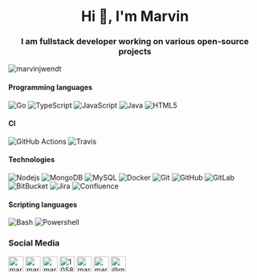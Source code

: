 <!--suppress ALL -->
<h1 align="center">Hi 👋, I'm Marvin</h1>
<h3 align="center">I am fullstack developer working on various open-source projects</h3>

<p><img align="center" src="https://github-readme-stats.vercel.app/api?username=marvinjwendt&show_icons=true" alt="marvinjwendt" /></p>

#### Programming languages

![Go](https://img.shields.io/badge/-Go-blue?style=flat-square&logo=go)
![TypeScript](https://img.shields.io/badge/-TypeScript-007ACC?style=flat-square&logo=typescript)
![JavaScript](https://img.shields.io/badge/-JavaScript-yellow?style=flat-square&logo=javascript)
![Java](https://img.shields.io/badge/-Java-darkred?style=flat-square&logo=java)
![HTML5](https://img.shields.io/badge/-HTML5-E34F26?style=flat-square&logo=html5&logoColor=white)

#### CI

![GitHub Actions](https://img.shields.io/badge/-GitHub_Actions-black?style=flat-square&logo=github-actions)
![Travis](https://img.shields.io/badge/-Travis-green?style=flat-square&logo=travis)

#### Technologies

![Nodejs](https://img.shields.io/badge/-Nodejs-green?style=flat-square&logo=Node.js)
![MongoDB](https://img.shields.io/badge/-MongoDB-green?style=flat-square&logo=mongodb)
![MySQL](https://img.shields.io/badge/-MySQL-blue?style=flat-square&logo=mysql)
![Docker](https://img.shields.io/badge/-Docker-blue?style=flat-square&logo=docker)
![Git](https://img.shields.io/badge/-Git-orange?style=flat-square&logo=git)
![GitHub](https://img.shields.io/badge/-GitHub-181717?style=flat-square&logo=github)
![GitLab](https://img.shields.io/badge/-GitLab-FCA121?style=flat-square&logo=gitlab)
![BitBucket](https://img.shields.io/badge/-BitBucket-darkblue?style=flat-square&logo=bitbucket)
![Jira](https://img.shields.io/badge/-Jira-darkblue?style=flat-square&logo=jira)
![Confluence](https://img.shields.io/badge/-Confluence-darkblue?style=flat-square&logo=confluence)

#### Scripting languages
![Bash](https://img.shields.io/badge/-Bash-green?style=flat-square&logo=linux)
![Powershell](https://img.shields.io/badge/-Powershell-blue?style=flat-square&logo=powershell)

### Social Media
<a href="https://codepen.io/marvinjwendt" target="blank"><img align="center" src="https://cdn.jsdelivr.net/npm/simple-icons@3.0.1/icons/codepen.svg" alt="marvinjwendt" height="30" width="30" /></a>
<a href="https://twitter.com/marvinjwendt" target="blank"><img align="center" src="https://cdn.jsdelivr.net/npm/simple-icons@3.0.1/icons/twitter.svg" alt="marvinjwendt" height="30" width="30" /></a>
<a href="https://linkedin.com/in/marvin-wendt-7631b519a" target="blank"><img align="center" src="https://cdn.jsdelivr.net/npm/simple-icons@3.0.1/icons/linkedin.svg" alt="marvin-wendt-7631b519a" height="30" width="30" /></a>
<a href="https://stackoverflow.com/users/10588376" target="blank"><img align="center" src="https://cdn.jsdelivr.net/npm/simple-icons@3.0.1/icons/stackoverflow.svg" alt="10588376" height="30" width="30" /></a>
<a href="https://codesandbox.com/marvinjwendt" target="blank"><img align="center" src="https://cdn.jsdelivr.net/npm/simple-icons@3.0.1/icons/codesandbox.svg" alt="marvinjwendt" height="30" width="30" /></a>
<a href="https://instagram.com/marvinjwendt" target="blank"><img align="center" src="https://cdn.jsdelivr.net/npm/simple-icons@3.0.1/icons/instagram.svg" alt="marvinjwendt" height="30" width="30" /></a>
<a href="https://medium.com/@marvinjwendt" target="blank"><img align="center" src="https://cdn.jsdelivr.net/npm/simple-icons@3.0.1/icons/medium.svg" alt="@marvinjwendt" height="30" width="30" /></a>